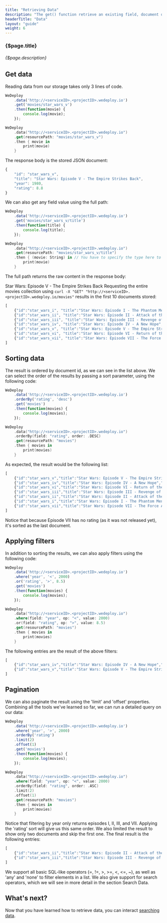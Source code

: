 ```yaml
---
title: "Retrieving Data"
description: "The get() function retrieve an existing field, document or collection in the database."
headerTitle: "Data"
layout: "guide"
weight: 6
---
```


### {$page.title}

###### {$page.description}

<article id="1">

## Get data

Reading data from our storage takes only 3 lines of code.

```javascript
WeDeploy
	.data('http://<serviceID>.<projectID>.wedeploy.io')
	.get('movies/star_wars_v')
	.then(function(movie) {
		console.log(movie);
	});
```
```swift
WeDeploy
	.data("http://<serviceID>.<projectID>.wedeploy.io")
	.get(resourcePath: "movies/star_wars_v")
	.then { movie in
		print(movie)
	}
```

The response body is the stored JSON document:

```javascript
{
	"id": "star_wars_v",
	"title": "Star Wars: Episode V - The Empire Strikes Back",
	"year": 1980,
	"rating": 8.8
}
```

We can also get any field value using the full path:

```javascript
WeDeploy
	.data('http://<serviceID>.<projectID>.wedeploy.io')
	.get('movies/star_wars_v/title')
	.then(function(title) {
		console.log(title);
	});
```
```swift
WeDeploy
	.data("http://<serviceID>.<projectID>.wedeploy.io")
	.get(resourcePath: "movies/star_wars_v/title")
	.then { (movie: String) in // You have to specify the type here to allow compiler infer type
		print(movie)
	}
```

The full path returns the raw content in the response body:

Star Wars: Episode V - The Empire Strikes Back
Requesting the entire movies collection using `curl -X "GET" "http://<serviceID>.<projectID>.wedeploy.io/movies"` results in the first 10 documents stored:

```javascript
[
	{"id":"star_wars_i", "title":"Star Wars: Episode I - The Phantom Menace", "year":1999, "rating":6.5},
	{"id":"star_wars_ii", "title":"Star Wars: Episode II - Attack of the Clones", "year":2002, "rating":6.7},
	{"id":"star_wars_iii", "title":"Star Wars: Episode III - Revenge of the Sith", "year":2005, "rating":7.7},
	{"id":"star_wars_iv", "title":"Star Wars: Episode IV - A New Hope", "year":1977, "rating":8.7},
	{"id":"star_wars_v", "title":"Star Wars: Episode V - The Empire Strikes Back", "year":1980, "rating":8.8},
	{"id":"star_wars_vi", "title":"Star Wars: Episode VI - Return of the Jedi", "year":1983, "rating":8.4},
	{"id":"star_wars_vii", "title":"Star Wars: Episode VII - The Force Awakens", "year":2015}
]
```

</article>

<article id="2">

## Sorting data

The result is ordered by document id, as we can see in the list above. We can select the order of the results by passing a sort parameter, using the following code:

```javascript
WeDeploy
	.data('http://<serviceID>.<projectID>.wedeploy.io')
	.orderBy('rating', 'desc')
	.get('movies')
	.then(function(movies) {
		console.log(movies);
	});
```
```swift
WeDeploy
	.data("http://<serviceID>.<projectID>.wedeploy.io")
	.orderBy(field: "rating", order: .DESC)
	.get(resourcePath: "movies")
	.then { movies in
		print(movies)
	}
```

As expected, the result would be the following list:

```javascript
[
	{"id":"star_wars_v","title":"Star Wars: Episode V - The Empire Strikes Back","year":1980,"rating":8.8},
	{"id":"star_wars_iv","title":"Star Wars: Episode IV - A New Hope","year":1977,"rating":8.7},
	{"id":"star_wars_vi","title":"Star Wars: Episode VI - Return of the Jedi","year":1983,"rating":8.4},
	{"id":"star_wars_iii","title":"Star Wars: Episode III - Revenge of the Sith","year":2005,"rating":7.7},
	{"id":"star_wars_ii","title":"Star Wars: Episode II - Attack of the Clones","year":2002,"rating":6.7},
	{"id":"star_wars_i","title":"Star Wars: Episode I - The Phantom Menace","year":1999,"rating":6.5},
	{"id":"star_wars_vii","title":"Star Wars: Episode VII - The Force Awakens","year":2015}
]
```

Notice that because Episode VII has no rating (as it was not released yet), it's sorted as the last document.

</article>

<article id="3">

## Applying filters

In addition to sorting the results, we can also apply filters using the following code:

```javascript
WeDeploy
	.data('http://<serviceID>.<projectID>.wedeploy.io')
	.where('year', '<', 2000)
	.or('rating', '>', 8.5)
	.get('movies')
	.then(function(movies) {
		console.log(movies);
	});
```
```swift
WeDeploy
	.data("http://<serviceID>.<projectID>.wedeploy.io")
	.where(field: "year", op: "<", value: 2000)
	.or(field: "rating", op: ">", value: 8.5)
	.get(resourcePath: "movies")
	.then { movies in
		print(movies)
	}
```

The following entries are the result of the above filters:

```javascript
[
	{"id":"star_wars_iv","title":"Star Wars: Episode IV - A New Hope","year":1977,"rating":8.7},
	{"id":"star_wars_v","title":"Star Wars: Episode V - The Empire Strikes Back","year":1980,"rating":8.8}
]
```

</article>

<article id="4">

## Pagination

We can also paginate the result using the 'limit' and 'offset' properties. Combining all the tools we've learned so far, we can run a detailed query on our data:

```javascript
WeDeploy
	.data('http://<serviceID>.<projectID>.wedeploy.io')
	.where('year', '>', 2000)
	.orderBy('rating')
	.limit(2)
	.offset(1)
	.get('movies')
	.then(function(movies) {
		console.log(movies);
	});
```
```swift
WeDeploy
	.data("http://<serviceID>.<projectID>.wedeploy.io")
	.where(field: "year", op: "<", value: 2000)
	.orderBy(field: "rating", order: .ASC)
	.limit(2)
	.offset(1)
	.get(resourcePath: "movies")
	.then { movies in
		print(movies)
	}
```

Notice that filtering by year only returns episodes I, II, III, and VII. Applying the 'rating' sort will give us this same order. We also limited the result to show only two documents and skip the first one. The final result is the following entries:

```javascript
[
	{"id":"star_wars_ii","title":"Star Wars: Episode II - Attack of the Clones","year":2002,"rating":6.7},
	{"id":"star_wars_iii","title":"Star Wars: Episode III - Revenge of the Sith","year":2005,"rating":7.7}
]
```

We support all basic SQL-like operators (=, !=, >, >=, <, <=, ~), as well as 'any' and 'none' to filter elements in a list. We also give support for search operators, which we will see in more detail in the section Search Data.

</article>

## What's next?

Now that you have learned how to retrieve data, you can interact [searching data](/docs/data/searching-data.html).
